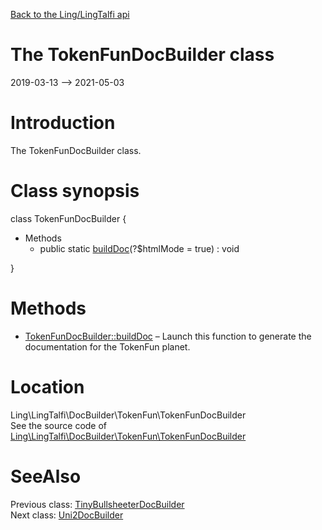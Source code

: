 [Back to the Ling/LingTalfi api](https://github.com/lingtalfi/LingTalfi/blob/master/doc/api/Ling/LingTalfi.md)



The TokenFunDocBuilder class
================
2019-03-13 --> 2021-05-03






Introduction
============

The TokenFunDocBuilder class.



Class synopsis
==============


class <span class="pl-k">TokenFunDocBuilder</span>  {

- Methods
    - public static [buildDoc](https://github.com/lingtalfi/LingTalfi/blob/master/doc/api/Ling/LingTalfi/DocBuilder/TokenFun/TokenFunDocBuilder/buildDoc.md)(?$htmlMode = true) : void

}






Methods
==============

- [TokenFunDocBuilder::buildDoc](https://github.com/lingtalfi/LingTalfi/blob/master/doc/api/Ling/LingTalfi/DocBuilder/TokenFun/TokenFunDocBuilder/buildDoc.md) &ndash; Launch this function to generate the documentation for the TokenFun planet.





Location
=============
Ling\LingTalfi\DocBuilder\TokenFun\TokenFunDocBuilder<br>
See the source code of [Ling\LingTalfi\DocBuilder\TokenFun\TokenFunDocBuilder](https://github.com/lingtalfi/LingTalfi/blob/master/DocBuilder/TokenFun/TokenFunDocBuilder.php)



SeeAlso
==============
Previous class: [TinyBullsheeterDocBuilder](https://github.com/lingtalfi/LingTalfi/blob/master/doc/api/Ling/LingTalfi/DocBuilder/TinyBullsheeter/TinyBullsheeterDocBuilder.md)<br>Next class: [Uni2DocBuilder](https://github.com/lingtalfi/LingTalfi/blob/master/doc/api/Ling/LingTalfi/DocBuilder/Uni2/Uni2DocBuilder.md)<br>
